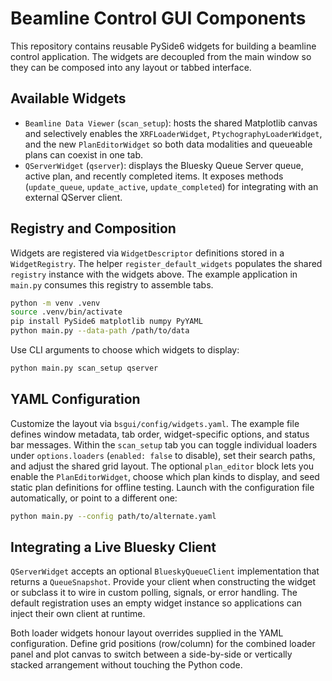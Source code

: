 # Beamline Control GUI Components

This repository contains reusable PySide6 widgets for building a beamline control
application. The widgets are decoupled from the main window so they can be
composed into any layout or tabbed interface.

## Available Widgets

- `Beamline Data Viewer` (`scan_setup`): hosts the shared Matplotlib canvas and
  selectively enables the `XRFLoaderWidget`, `PtychographyLoaderWidget`, and the
  new `PlanEditorWidget` so both data modalities and queueable plans can coexist
  in one tab.
- `QServerWidget` (`qserver`): displays the Bluesky Queue Server queue, active
  plan, and recently completed items. It exposes methods (`update_queue`,
  `update_active`, `update_completed`) for integrating with an external QServer
  client.

## Registry and Composition

Widgets are registered via `WidgetDescriptor` definitions stored in a
`WidgetRegistry`. The helper `register_default_widgets` populates the shared
`registry` instance with the widgets above. The example application in
`main.py` consumes this registry to assemble tabs.

```bash
python -m venv .venv
source .venv/bin/activate
pip install PySide6 matplotlib numpy PyYAML
python main.py --data-path /path/to/data
```

Use CLI arguments to choose which widgets to display:

```bash
python main.py scan_setup qserver
```

## YAML Configuration

Customize the layout via `bsgui/config/widgets.yaml`. The example file defines window
metadata, tab order, widget-specific options, and status bar messages. Within
the `scan_setup` tab you can toggle individual loaders under `options.loaders`
(`enabled: false` to disable), set their search paths, and adjust the shared
grid layout. The optional `plan_editor` block lets you enable the
`PlanEditorWidget`, choose which plan kinds to display, and seed static plan
definitions for offline testing.
Launch with the configuration file automatically, or point to a
different one:

```bash
python main.py --config path/to/alternate.yaml
```

## Integrating a Live Bluesky Client

`QServerWidget` accepts an optional `BlueskyQueueClient` implementation that
returns a `QueueSnapshot`. Provide your client when constructing the widget or
subclass it to wire in custom polling, signals, or error handling. The default
registration uses an empty widget instance so applications can inject their own
client at runtime.

Both loader widgets honour layout overrides supplied in the YAML configuration.
Define grid positions (row/column) for the combined loader panel and plot canvas
to switch between a side-by-side or vertically stacked arrangement without
touching the Python code.
